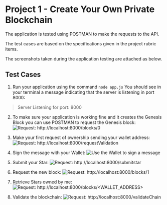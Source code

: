 # Project 1 - Create Your Own Private Blockchain

The application is tested using POSTMAN to make the requests to the API.

The test cases are based on the specifications given in the project rubric items.

The screenshots taken during the application testing are attached as below.

## Test Cases

1. Run your application using the command `node app.js`
You should see in your terminal a message indicating that the server is listening in port 8000:
> Server Listening for port: 8000

2. To make sure your application is working fine and it creates the Genesis Block you can use POSTMAN to request the Genesis block:
    ![Request: http://localhost:8000/blocks/0](/Step_1_Request_Genesis_Block.jpg)

3. Make your first request of ownership sending your wallet address:
    ![Request: http://localhost:8000/requestValidation ](/Step_2_RequestValidation.jpg)

4. Sign the message with your Wallet:
    ![Use the Wallet to sign a message](/Step_3_Sign_Message.jpg)

5. Submit your Star:
     ![Request: http://localhost:8000/submitstar](/Step_4_Submit_Star.jpg)

6. Request the new block:
    ![Request: http://localhost:8000/blocks/1](/Step_5_Request_Block.jpg)

7. Retrieve Stars owned by me:
    ![Request: http://localhost:8000/blocks/<WALLET_ADDRESS>](/Step_6_Retrieve_Stars_By_Address.jpg)

8. Validate the blockchain:
    ![Request: http://localhost:8000/validateChain](/Step_7_ValidateChain.jpg)
    